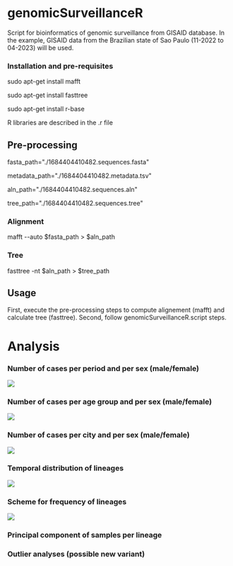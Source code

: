 <!-- GETTING STARTED -->

# genomicSurveillanceR 
Script for bioinformatics of genomic surveillance from GISAID database. In the example, GISAID data from the Brazilian state of Sao Paulo (11-2022 to 04-2023) will be used.

### Installation and pre-requisites
sudo apt-get install mafft

sudo apt-get install fasttree

sudo apt-get install r-base

R libraries are described in the .r file

## Pre-processing
fasta_path="./1684404410482.sequences.fasta"

metadata_path="./1684404410482.metadata.tsv"

aln_path="./1684404410482.sequences.aln"

tree_path="./1684404410482.sequences.tree"

### Alignment
mafft --auto $fasta_path > $aln_path

### Tree
fasttree -nt $aln_path > $tree_path

## Usage
First, execute the pre-processing steps to compute alignement (mafft) and calculate tree (fasttree). Second, follow genomicSurveillanceR.script steps.

#  Analysis
### Number of cases per period and per sex (male/female)

![](https://blogger.googleusercontent.com/img/b/R29vZ2xl/AVvXsEhBgKhGgBUhVs9lUASPKc7Y7FocSmb9Pc2wU5n7Cn4Gfu9bxC5w-DVGpvFpzPYSVVHpnqpSm5AYAgY_d1MX45jGJxbMp5c2dAUbAdyj7xfTPBI0Lp0Dr-5ce-mnrXqaseWkd3ISv7JavAtfzqBvKmP3Z3bYgPGBUbsGXI0wna_cqXsPN-64lvZJPRkh/s2400/plot_number_of_cases_per_period.png)

### Number of cases per age group and per sex (male/female)

![](https://blogger.googleusercontent.com/img/b/R29vZ2xl/AVvXsEhgv7y0jBPg2idRTlitSnGjzQf7WO-xOg66QlnvOa8wBRi0PuTyekqSpjQEHr7ze4ra03N3g2t-6N7X2Q8MGJfjtgEepL6NTlUh-UhFkmLMY_XQz634SryUaEw7TkTaEiutdZb1NWv1PdJ5qYFrZ1vJMOdgRmtN7D0J-5w5Xnt0zeFeiFaTNXvqQfFR/s2400/plot_number_of_cases_per_age_group.png)

### Number of cases per city and per sex (male/female)

![](https://blogger.googleusercontent.com/img/b/R29vZ2xl/AVvXsEjK2oxEZS-3TTyXxXCkobNhZD7FkA9CyBCZrD1vuZquiSw-Mak3BjJaTir2rjR4zbV_jBrNpxC_KJR5CwT8akWkz1YlPaMVAt6XoJxADPWJMbIkgUBXWUdpmM9LsvEqaqhnkzulq7-04EBNKtbhPtcwVjSPfykHx9ZfKtlDlYLWIQTWoUuQbFkl4zPy/s2400/plot_Numero%20de_casos_por_cidade.png)

### Temporal distribution of lineages

![](https://blogger.googleusercontent.com/img/b/R29vZ2xl/AVvXsEja2vS2rgCdAnwyOgzDPt1vPkGv2cwVJVXPHRFhInu5GNx7he02_VVQ6jcgnu8ZgOaxbZo_lPQut3-JKq46JZbobGasSyuBqnjPZsqdMt5EQ8dEd_RcD7e0gQtx98RByNXbAtTpNvJ6EN0La400vOpSfeFnMgU-uE1ERSwz8P0Xwvv_798PA0-atrpL/s3000/plot_temporal_frequency_of_lineages.png)

### Scheme for frequency of lineages

![](https://blogger.googleusercontent.com/img/b/R29vZ2xl/AVvXsEjhSFf6-usViD9su19Fmpu0h1kj-f-ZuZ_JCpodF3DaMFea4VQr_4Nen9TuUY57TEARLYg8sIS6amWQzvCyO0rxwJ5Zft6OYmpf1oN7_qJtLXNvn4A7oTjzStW9nHrmoHlGN8Fn-XjXdwiws4JS0jkg1ayokqpu5TVsvATl5hlQciBybu6a7zGNCkWQ/s3000/plot_scheme_of_lineage_distribution.png)

### Principal component of samples per lineage

### Outlier analyses (possible new variant)


